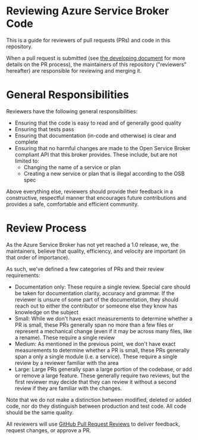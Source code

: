 # Reviewing Azure Service Broker Code

This is a guide for reviewers of pull requests (PRs) and code in this repository.

When a pull request is submitted (see 
[the developing document](./developing.md) for more details on the PR process),
the maintainers of this repository ("reviewers" hereafter) are responsible 
for reviewing and merging it.

# General Responsibilities

Reviewers have the following general responsibilities:

- Ensuring that the code is easy to read and of generally good quality
- Ensuring that tests pass
- Ensuring that documentation (in-code and otherwise) is clear and complete
- Ensuring that no harmful changes are made to the Open Service Broker compliant API 
that this broker provides. These include, but are not limited to:
    - Changing the name of a service or plan
    - Creating a new service or plan that is illegal according to the OSB spec

Above everything else, reviewers should provide their feedback in a constructive, respectful
manner that encourages future contributions and provides a safe, comfortable and efficient
community.

# Review Process

As the Azure Service Broker has not yet reached a 1.0 release, we, the maintainers, believe
that quality, efficiency, and velocity are important (in that order of importance).

As such, we've defined a few categories of PRs and their review requirements:

- Documentation only: These require a single review. Special care should be taken
for documentation clarity, accuracy and grammar. If the reviewer is unsure of 
some part of the documentation, they should reach out to either the contributor
 or someone else they know has knowledge on the subject
- Small: While we don't have exact measurements to determine whether a PR is small,
these PRs generally span no more than a few files or represent a mechanical change
(even if it may be across many files, like a rename). These require a single review
- Medium: As mentioned in the previous point, we don't have exact measurements to 
determine whether a PR is small, these PRs generally span a only a single module 
(i.e. a service). These require a single review by a reviewer familiar with the area
- Large: Large PRs generally span a large portion of the codebase, or add or remove
a large feature. These generally require two reviews, but the first reviewer may 
decide that they can review it without a second review if they are familiar with
the changes.

Note that we do not make a distinction between modified, deleted or added code,
nor do they distinguish between production and test code. All code should be
the same quality.

All reviewers will use 
[GitHub Pull Request Reviews](https://help.github.com/articles/about-pull-request-reviews/)
to deliver feedback, request changes, or approve a PR.
